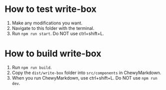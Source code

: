# How to test write-box

1. Make any modifications you want.
2. Navigate to this folder with the terminal.
3. Run `npm run start`.  Do NOT use ctrl+shift+L.

# How to build write-box

1. Run `npm run build`.
2. Copy the `dist/write-box` folder into `src/components` in ChewyMarkdown.
3. When you run ChewyMarkdown, use ctrl+shift+L.  Do NOT use `npm run dev`.